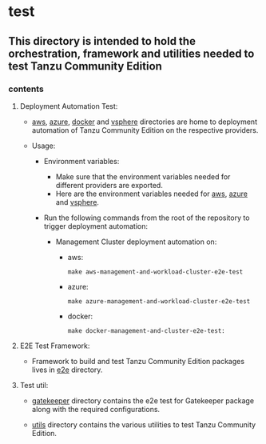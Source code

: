 # test

## This directory is intended to hold the orchestration, framework and utilities needed to test Tanzu Community Edition

### contents

1. Deployment Automation Test:

    - [aws](https://github.com/vmware-tanzu/community-edition/tree/main/test/aws), [azure](https://github.com/vmware-tanzu/community-edition/tree/main/test/azure), [docker](https://github.com/vmware-tanzu/community-edition/tree/main/test/docker) and [vsphere](https://github.com/vmware-tanzu/community-edition/tree/main/test/vsphere) directories are home to deployment automation of Tanzu Community Edition on the respective providers.

    - Usage:
        - Environment variables:
            - Make sure that the environment variables needed for different providers are exported.
            - Here are the environment variables needed for [aws](https://github.com/vmware-tanzu/community-edition/blob/f2e47713ec0da0e9f68649f6e8f678c77bd26c24/test/aws/deploy-tce-managed.sh#L11), [azure](https://github.com/vmware-tanzu/community-edition/blob/f2e47713ec0da0e9f68649f6e8f678c77bd26c24/test/azure/deploy-management-and-workload-cluster.sh#L11) and [vsphere](https://github.com/vmware-tanzu/community-edition/blob/02fe3332892d3e0cd5ccaa45708a0e407e57fa22/test/vsphere/run-tce-vsphere-management-and-workload-cluster.sh#L11).

        - Run the following commands from the root of the repository to trigger deployment automation:
            - Management Cluster deployment automation on:
                - aws:

                    ```shell
                    make aws-management-and-workload-cluster-e2e-test
                    ```

                - azure:

                    ```shell
                    make azure-management-and-workload-cluster-e2e-test
                    ```

                - docker:

                    ```shell
                    make docker-management-and-cluster-e2e-test:
                    ```

1. E2E Test Framework:

    - Framework to build and test Tanzu Community Edition packages lives in [e2e](https://github.com/vmware-tanzu/community-edition/tree/main/test/e2e) directory.

1. Test util:

    - [gatekeeper](https://github.com/vmware-tanzu/community-edition/tree/main/test/gatekeeper) directory contains the e2e test for Gatekeeper package along with the required configurations.

    - [utils](https://github.com/vmware-tanzu/community-edition/tree/main/test/util) directory contains the various utilities to test Tanzu Community Edition.
